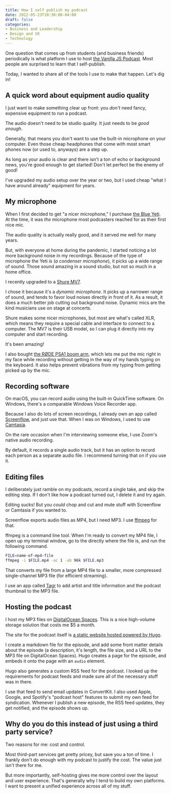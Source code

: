 ```yaml
---
title: How I self publish my podcast
date: 2022-05-23T10:30:00-04:00
draft: false
categories:
- Business and Leadership
- Design and UX
- Technology
---
```


One question that comes up from students (and business friends) periodically is what platform I use to host [the Vanilla JS Podcast](https://vanillajspodcast.com). Most people are surprised to learn that I self-publish.

Today, I wanted to share all of the tools I use to make that happen. Let's dig in!

## A quick word about equipment audio quality

I just want to make something clear up front: you _don't_ need fancy, expensive equipment to run a podcast.

The audio doesn't need to be studio quality. It just needs to be _good enough_.

Generally, that means you don't want to use the built-in microphone on your computer. Even those cheap headphones that come with most smart phones now (or used to, anyways) are a step up.

As long as your audio is clear and there isn't a ton of echo or background news, you're good enough to get started! Don't let perfect be the enemy of good!

I've upgraded my audio setup over the year or two, but I used cheap "what I have around already" equipment for years.

## My microphone

When I first decided to get "a nicer microphone," I purchase [the Blue Yeti](https://www.bluemic.com/en-us/products/yeti/). At the time, it was _the_ microphone most podcasters reached for as their first nice mic.

The audio quality is actually really good, and it served me well for many years.

But, with everyone at home during the pandemic, I started noticing a lot more background noise in my recordings. Because of the type of microphone the Yeti is (_a condenser microphone_), it picks up a wide range of sound. Those sound amazing in a sound studio, but not so much in a home office.

I recently upgraded to a [Shure MV7](https://www.shure.com/en-US/products/microphones/mv7).

I chose it because it's a _dynamic microphone_. It picks up a narrower range of sound, and tends to favor loud noises directly in front of it. As a result, it does a much better job cutting out background noise. Dynamic mics are the kind musicians use on stage at concerts.

Shure makes some nicer microphones, but most are what's called XLR, which means they require a special cable and interface to connect to a computer. The MV7 is their USB model, so I can plug it directly into my computer and start recording. 

It's been amazing!

I also bought [the RØDE PSA1 boom arm](https://rode.com/en/accessories/stands-bars/psa1), which lets me put the mic right in my face while recording without getting in the way of my hands typing on the keyboard. It also helps prevent vibrations from my typing from getting picked up by the mic.

## Recording software

On macOS, you can record audio using the built-in QuickTime software. On Windows, there's a comparable Windows Voice Recorder app.

Because I also do lots of screen recordings, I already own an app called [Screenflow](https://www.telestream.net/screenflow/), and just use that. When I was on Windows, I used to use [Camtasia](https://www.techsmith.com/video-editor.html).

On the rare occasion when I'm interviewing someone else, I use Zoom's native audio recording. 

By default, it records a single audio track, but it has an option to record each person as a separate audio file. I recommend turning that on if you use it.

## Editing files

I deliberately just ramble on my podcasts, record a single take, and skip the editing step. If I don't like how a podcast turned out, I delete it and try again.

Editing sucks! But you _could_ chop and cut and mute stuff with Screenflow or Camtasia if you wanted to.

Screenflow exports audio files as MP4, but I need MP3. I use [ffmpeg](https://ffmpeg.org/) for that.

ffmpeg is a command line tool. When I'm ready to convert my MP4 file, I open up my terminal window, go to the directly where the file is, and run the following command.

```bash
FILE=name-of-mp4-file
ffmpeg -i $FILE.mp4 -ac 1 -ab 96k $FILE.mp3
```

That converts my file from a large MP4 file to a smaller, more compressed single-channel MP3 file (for efficient streaming).

I use an app called [Tagr](http://www.entwicklungsfreu.de/tagr.html) to add artist and title information and the podcast thumbnail to the MP3 file.

## Hosting the podcast

I host my MP3 files on [DigitalOcean Spaces](https://www.digitalocean.com/products/spaces). This is a nice high-volume storage solution that costs me $5 a month.

The site for the podcast itself is [a static website hosted powered by Hugo](/tips-and-tricks-for-working-with-static-site-generators/).

I create a markdown file for the episode, and add some front matter details about the episode (a description, it's length, the file size, and a URL to the MP3 file on DigitalOcean Spaces). Hugo creates a page for the episode, and embeds it onto the page with an `audio` element.

Hugo also generates a custom RSS feed for the podcast. I looked up the requirements for podcast feeds and made sure all of the necessary stuff was in there.

I use that feed to send email updates in ConvertKit. I also used Apple, Google, and Spotify's "podcast host" features to submit my own feed for syndication. Whenever I publish a new episode, the RSS feed updates, they get notified, and the episode shows up.

## Why do you do this instead of just using a third party service?

Two reasons for me: cost and control.

Most third-part services get pretty pricey, but save you a ton of time. I frankly don't do enough with my podcast to justify the cost. The value just isn't there for me.

But more importantly, self-hosting gives me more control over the layout and user experience. That's generally why I tend to build my own platforms. I want to present a unified experience across all of my stuff.